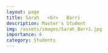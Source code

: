 ```yaml
---
layout: page
title: Sarah   <br>   Barri
description: Master's Student
img: /assets/images/Sarah_Barri.jpg
importance: 6
category: Students
---
```

